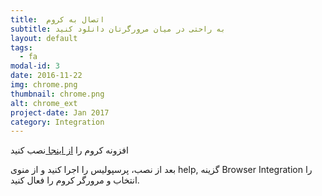 ```yaml
---
title:  اتصال به کروم
subtitle: به راحتی در میان مرورگرتان دانلود کنید
layout: default
tags:
  - fa
modal-id: 3
date: 2016-11-22
img: chrome.png
thumbnail: chrome.png
alt: chrome_ext
project-date: Jan 2017
category: Integration
---
```


<p class="pabout" >
  افزونه کروم را 
  <a href="https://chrome.google.com/webstore/detail/persepolis-download-manag/legimlagjjoghkoedakdjhocbeomojao" target="_blank">
   از اینجا 
  </a>
  نصب کنید<br/>
  <p class="pabout">
  بعد از نصب، پرسپولیس را اجرا کنید و از منوی help, گزینه Browser Integration را انتخاب و مرورگر کروم را فعال کنید.
  </p>
